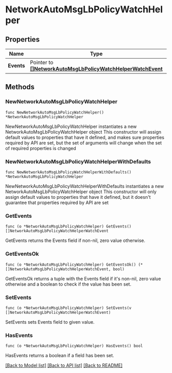 # NetworkAutoMsgLbPolicyWatchHelper

## Properties

Name | Type | Description | Notes
------------ | ------------- | ------------- | -------------
**Events** | Pointer to [**[]NetworkAutoMsgLbPolicyWatchHelperWatchEvent**](NetworkAutoMsgLbPolicyWatchHelperWatchEvent.md) |  | [optional] 

## Methods

### NewNetworkAutoMsgLbPolicyWatchHelper

`func NewNetworkAutoMsgLbPolicyWatchHelper() *NetworkAutoMsgLbPolicyWatchHelper`

NewNetworkAutoMsgLbPolicyWatchHelper instantiates a new NetworkAutoMsgLbPolicyWatchHelper object
This constructor will assign default values to properties that have it defined,
and makes sure properties required by API are set, but the set of arguments
will change when the set of required properties is changed

### NewNetworkAutoMsgLbPolicyWatchHelperWithDefaults

`func NewNetworkAutoMsgLbPolicyWatchHelperWithDefaults() *NetworkAutoMsgLbPolicyWatchHelper`

NewNetworkAutoMsgLbPolicyWatchHelperWithDefaults instantiates a new NetworkAutoMsgLbPolicyWatchHelper object
This constructor will only assign default values to properties that have it defined,
but it doesn't guarantee that properties required by API are set

### GetEvents

`func (o *NetworkAutoMsgLbPolicyWatchHelper) GetEvents() []NetworkAutoMsgLbPolicyWatchHelperWatchEvent`

GetEvents returns the Events field if non-nil, zero value otherwise.

### GetEventsOk

`func (o *NetworkAutoMsgLbPolicyWatchHelper) GetEventsOk() (*[]NetworkAutoMsgLbPolicyWatchHelperWatchEvent, bool)`

GetEventsOk returns a tuple with the Events field if it's non-nil, zero value otherwise
and a boolean to check if the value has been set.

### SetEvents

`func (o *NetworkAutoMsgLbPolicyWatchHelper) SetEvents(v []NetworkAutoMsgLbPolicyWatchHelperWatchEvent)`

SetEvents sets Events field to given value.

### HasEvents

`func (o *NetworkAutoMsgLbPolicyWatchHelper) HasEvents() bool`

HasEvents returns a boolean if a field has been set.


[[Back to Model list]](../README.md#documentation-for-models) [[Back to API list]](../README.md#documentation-for-api-endpoints) [[Back to README]](../README.md)



